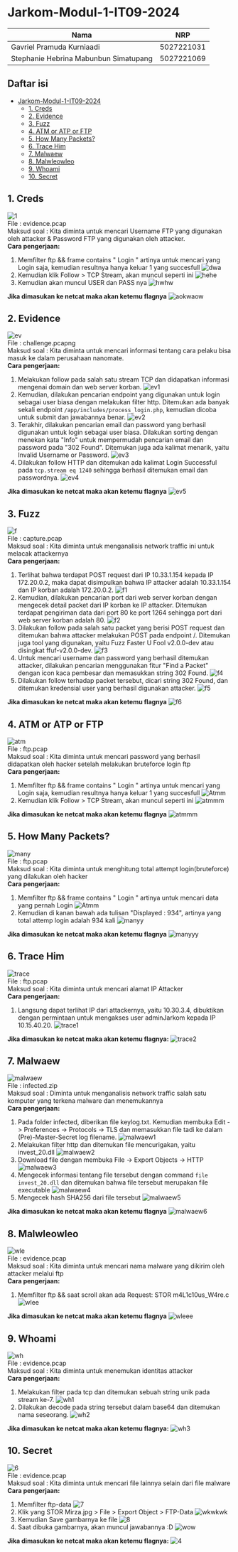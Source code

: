 # Jarkom-Modul-1-IT09-2024

| Nama | NRP |
|---------|---------|
| Gavriel Pramuda Kurniaadi | 5027221031  |
| Stephanie Hebrina Mabunbun Simatupang | 5027221069  | 

## Daftar isi
- [Jarkom-Modul-1-IT09-2024](#jarkom-modul-1-it09-2024)
  - [1. Creds](#1-creds)
  - [2. Evidence](#2-evidence)
  - [3. Fuzz](#3-fuzz)
  - [4. ATM or ATP or FTP](#4-atm-or-atp-or-ftp)
  - [5. How Many Packets?](#5-how-many-packets)
  - [6. Trace Him](#6-trace-him)
  - [7. Malwaew](#7-malwaew)
  - [8. Malwleowleo](#8-malwleowleo)
  - [9. Whoami](#9-whoami)
  - [10. Secret](#10-secret)

## 1. Creds
![1](gambar/creds1.png)
<br/>
File : evidence.pcap
<br/>
Maksud soal : Kita diminta untuk mencari Username FTP yang digunakan oleh attacker & Password FTP yang digunakan oleh attacker. 
<br />
**Cara pengerjaan:**
1. Memfilter ftp && frame contains " Login " artinya untuk mencari yang Login saja, kemudian resultnya hanya keluar 1 yang succesfull
![dwa](gambar/creds2.png)
2. Kemudian klik Follow > TCP Stream, akan muncul seperti ini 
![hehe](gambar/creds3.png)
3. Kemudian akan muncul USER dan PASS nya
![hwhw](gambar/creds4.png)

**Jika dimasukan ke netcat maka akan ketemu flagnya**
![aokwaow](gambar/creds5.png)

## 2. Evidence
![ev](gambar/ev.png)
<br/>
File : challenge.pcapng
<br/>
Maksud soal : Kita diminta untuk mencari informasi tentang cara pelaku bisa masuk ke dalam perusahaan nanomate.
<br />
**Cara pengerjaan:**
1. Melakukan follow pada salah satu stream TCP dan didapatkan informasi mengenai domain dan web server korban.
![ev1](gambar/ev1.png)
2. Kemudian, dilakukan pencarian endpoint yang digunakan untuk login sebagai user biasa dengan melakukan filter http. Ditemukan ada banyak sekali endpoint ```/app/includes/process_login.php```, kemudian dicoba untuk submit dan jawabannya benar.
![ev2](gambar/ev2.png)
3. Terakhir, dilakukan pencarian email dan password yang berhasil digunakan untuk login sebagai user biasa. Dilakukan sorting dengan menekan kata "Info" untuk mempermudah pencarian email dan password pada "302 Found". Ditemukan juga ada kalimat menarik, yaitu Invalid Username or Password.
![ev3](gambar/ev3.png)
4. Dilakukan follow HTTP dan ditemukan ada kalimat Login Successful pada ```tcp.stream eq 1240``` sehingga berhasil ditemukan email dan passwordnya.
![ev4](gambar/ev4.png)

**Jika dimasukan ke netcat maka akan ketemu flagnya**
![ev5](gambar/ev5.png)

## 3. Fuzz
![f](gambar/fuzz.png)
<br/>
File : capture.pcap
<br/>
Maksud soal : Kita diminta untuk menganalisis network traffic ini untuk melacak attackernya
<br />
**Cara pengerjaan:**
1. Terlihat bahwa terdapat POST request dari IP 10.33.1.154 kepada IP 172.20.0.2, maka dapat disimpulkan bahwa IP attacker adalah 10.33.1.154 dan IP korban adalah 172.20.0.2.
![f1](gambar/fuzz1.png)
2. Kemudian, dilakukan pencarian port dari web server korban dengan mengecek detail packet dari IP korban ke IP attacker. Ditemukan terdapat pengiriman data dari port 80 ke port 1264 sehingga port dari web server korban adalah 80.
![f2](gambar/fuzz2.png)
3. Dilakukan follow pada salah satu packet yang berisi POST request dan ditemukan bahwa attacker melakukan POST pada endpoint /. Ditemukan juga tool yang digunakan, yaitu Fuzz Faster U Fool v2.0.0-dev atau disingkat ffuf-v2.0.0-dev.
![f3](gambar/fuzz3.png)
4. Untuk mencari username dan password yang berhasil ditemukan attacker, dilakukan pencarian menggunakan fitur "Find a Packet" dengan icon kaca pembesar dan memasukkan string 302 Found.
![f4](gambar/fuzz4.png)
5. Dilakukan follow terhadap packet tersebut, dicari string 302 Found, dan ditemukan kredensial user yang berhasil digunakan attacker.
![f5](gambar/fuzz5.png)

**Jika dimasukan ke netcat maka akan ketemu flagnya**
![f6](gambar/fuzz6.png)

## 4. ATM or ATP or FTP
![atm](gambar/atm1.png)
<br/>
File : ftp.pcap
<br/>
Maksud soal : Kita diminta untuk mencari password yang berhasil didapatkan oleh hacker setelah melakukan bruteforce login ftp
<br />
**Cara pengerjaan:**
1. Memfilter ftp && frame contains " Login " artinya untuk mencari yang Login saja, kemudian resultnya hanya keluar 1 yang succesfull
![Atmm](gambar/atm2.png)
2. Kemudian klik Follow > TCP Stream, akan muncul seperti ini 
![atmmm](gambar/atm3.png)

**Jika dimasukan ke netcat maka akan ketemu flagnya**
![atmmm](gambar/atm4.png)

## 5. How Many Packets?
![many](gambar/many1.png)
<br/>
File : ftp.pcap
<br/>
Maksud soal : Kita diminta untuk menghitung total attempt login(bruteforce) yang dilakukan oleh hacker
<br />
**Cara pengerjaan:**
1. Memfilter ftp && frame contains " Login " artinya untuk mencari data yang pernah Login
![Atmm](gambar/atm2.png)
2. Kemudian di kanan bawah ada tulisan "Displayed : 934", artinya yang total attemp login adalah 934 kali
![manyy](gambar/many2.png)

**Jika dimasukan ke netcat maka akan ketemu flagnya**
![manyyy](gambar/many3.png)

## 6. Trace Him
![trace](gambar/trace.png)
<br/>
File : ftp.pcap
<br/>
Maksud soal : Kita diminta untuk mencari alamat IP Attacker
<br />
**Cara pengerjaan:**
1. Langsung dapat terlihat IP dari attackernya, yaitu 10.30.3.4, dibuktikan dengan permintaan untuk mengakses user adminJarkom kepada IP 10.15.40.20.
![trace1](gambar/trace1.png)

**Jika dimasukan ke netcat maka akan ketemu flagnya:**
![trace2](gambar/trace2.png)

## 7. Malwaew
![malwaew](gambar/malwaew.png)
<br/>
File : infected.zip
<br/>
Maksud soal : Diminta untuk menganalisis network traffic salah satu komputer yang terkena malware dan menemukannya
<br/>
**Cara pengerjaan:**
1. Pada folder infected, diberikan file keylog.txt. Kemudian membuka Edit -> Preferences -> Protocols -> TLS dan memasukkan file tadi ke dalam (Pre)-Master-Secret log filename.
![malwaew1](gambar/malwaew1.png)
2. Melakukan filter http dan ditemukan file mencurigakan, yaitu invest_20.dll
![malwaew2](gambar/malwaew2.png)
3. Download file dengan membuka File -> Export Objects -> HTTP
![malwaew3](gambar/malwaew3.png)
4. Mengecek informasi tentang file tersebut dengan command ```file invest_20.dll``` dan ditemukan bahwa file tersebut merupakan file executable
![malwaew4](gambar/malwaew4.png)
5. Mengecek hash SHA256 dari file tersebut
![malwaew5](gambar/malwaew5.png)

**Jika dimasukan ke netcat maka akan ketemu flagnya**
![malwaew6](gambar/malwaew6.png)

## 8. Malwleowleo
![wle](gambar/wleo.png)
<br/>
File : evidence.pcap
<br/>
Maksud soal : Kita diminta untuk mencari nama malware yang dikirim oleh attacker melalui ftp
<br />
**Cara pengerjaan:**
1. Memfilter ftp && saat scroll akan ada Request: STOR m4L1c10us_W4re.c
![wlee](gambar/wleo2.png)

**Jika dimasukan ke netcat maka akan ketemu flagnya**
![wleee](gambar/wleo1.png)

## 9. Whoami
![wh](gambar/wh.png)
<br/>
File : evidence.pcap
<br/>
Maksud soal : Kita diminta untuk menemukan identitas attacker
<br />
**Cara pengerjaan:**
1. Melakukan filter pada tcp dan ditemukan sebuah string unik pada stream ke-7.
![wh1](gambar/wh1.png)
2. Dilakukan decode pada string tersebut dalam base64 dan ditemukan nama seseorang.
![wh2](gambar/wh2.png)

**Jika dimasukan ke netcat maka akan ketemu flagnya:**
![wh3](gambar/wh3.png)

## 10. Secret
![6](gambar/secret1.png)
<br/>
File : evidence.pcap
<br/>
Maksud soal : Kita diminta untuk mencari file lainnya selain dari file malware
<br />
**Cara pengerjaan:**
1. Memfilter ftp-data
![7](gambar/secret2.png)
2. Klik yang STOR Mirza.jpg > File > Export Object > FTP-Data
![wkwkwk](gambar/secret5.png)
3. Kemudian Save gambarnya ke file
 ![8](gambar/secret3.png)
4. Saat dibuka gambarnya, akan muncul jawabannya :D
![wow](gambar/secret6.png)

**Jika dimasukan ke netcat maka akan ketemu flagnya:**
![4](gambar/secret4.png)
